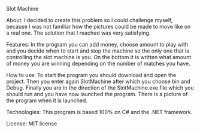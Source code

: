 Slot Machine

About:
I decided to create this problem so I could challenge myself, because I was not familiar how the pictures could be made to move like on a real one. The solution that I reached was very satisfying. 

Features:
In the program you can add money, choose amount to play with and you decide when to start and stop the machine so the only one that is controlling the slot machine is you. On the bottom it is written what amount of money you are winning depending on the number of matches you have. 

How to use:
To start the program you should download and open the project. Then you enter again SlotMachine after which you choose bin and Debug. Finally you are in the direction of the SlotMachine.exe file which you should run and you have now launched the program. There is a picture of the program when it is launched.

Technologies:
This program is based 100% on C# and the .NET framework.

License:
MIT license
